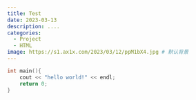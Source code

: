 ```yaml
---
title: Test
date: 2023-03-13
description: ....
categories:
  - Project
  - HTML
image: https://s1.ax1x.com/2023/03/12/ppM1bX4.jpg # 默认背景
---
```


```c++
int main(){
    cout << "hello world!" << endl;
    return 0;
}
```
